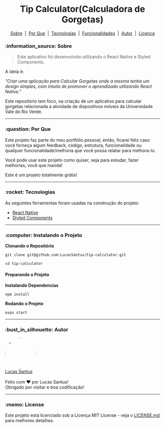 <h1 align="center">Tip Calculator(Calculadora de Gorgetas)</h1>

<p align="center">
 <a href="#sobre">Sobre</a> &nbsp;|&nbsp;
 <a href="#porque">Por Que</a> &nbsp;|&nbsp;
 <a href="#tecnologias">Tecnologias</a> &nbsp;|&nbsp;
 <a href="#funcionalidades">Funcionalidades</a> &nbsp;|&nbsp;
 <a href="#autor">Autor</a> &nbsp;|&nbsp;
 <a href="#license">Licença</a>
</p>

<h3 id="sobre">:information_source: Sobre</h3>

> Este aplicativo foi desenvolvido utilizando o React Native e Styled Components. 

A ideia é:

_"Criar uma aplicação para Calcular Gorgetas onde a mesma tenha um design simples, com intuito de promover o aprendizado utilizando React Native."_

Este repositório tem foco, na criação de um aplicativo para calcular gorgetas relacionada a atividade de dispositivos móveis da Universidade Vale do Rio Verde.

--------------------------------------------------------------------------------------

<h3 id="porque">:question: Por Que</h3>

Este projeto faz parte do meu portfólio pessoal, então, ficarei feliz caso você forneça algum feedback, código, estrutura, funcionalidade ou qualquer funcionalidade/melhoria que você possa relatar para melhora-lo.

Você pode usar este projeto como quiser, seja para estudar, fazer melhorias, você que manda!

Este é um projeto totalmente grátis!

--------------------------------------------------------------------------------------

<h3 id="tecnologias">:rocket: Tecnologias</h3>

As seguintes ferramentas foram usadas na construção do projeto:

- [React Native](https://reactnative.dev/)
- [Styled Components](https://styled-components.com/)

--------------------------------------------------------------------------------------

<h3 id="instalando">:computer: Instalando o Projeto</h3>

**Clonando o Repositório**

```
git clone git@github.com:LucasSantus/tip-calculator.git

cd tip-calculator
```
#### Preparando o Projeto

**Instalando Dependencias**

```
npm install

```

**Rodando o Projeto**

```
expo start
```

--------------------------------------------------------------------------------------

<h3 id="autor">:bust_in_silhouette: Autor</h3>

<div align="left"> 
	<a href="https://github.com/LucasSantus">
		<img style="border-radius: 50%;" src="https://github.com/LucasSantus.png" width="100px;" alt=""/>
		<br />
		Lucas Santus
	</a>
</div>
<br />
Feito com ❤️ por Lucas Santus!<br />
Obrigado por visitar e boa codificação!<br />

--------------------------------------------------------------------------------------

<h3 id="license">:memo: License</h3>

Este projeto está licenciado sob a Licença MIT License - veja o [LICENSE.md](https://github.com/LucasSantus/tip-calculator/blob/master/LICENSE) para melhores detalhes.
